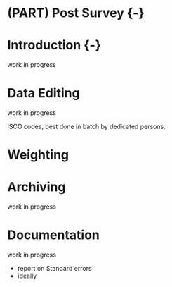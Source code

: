 
# (PART) Post Survey {-}

# Introduction {-}

work in progress

# Data Editing

work in progress

ISCO codes, best done in batch by dedicated persons. 

# Weighting


# Archiving

work in progress

# Documentation

work in progress
 - report on Standard errors
 - ideally 
